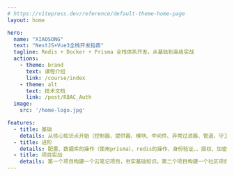 ```yaml
---
# https://vitepress.dev/reference/default-theme-home-page
layout: home

hero:
  name: "XIAOSONG"
  text: "NestJS+Vue3全栈开发指南"
  tagline: Redis + Docker + Prisma 全栈体系开发。从基础到高级实战
  actions:
    - theme: brand
      text: 课程介绍
      link: /course/index
    - theme: alt
      text: 技术文档
      link: /post/RBAC_Auth
  image:
    src: '/home-logo.jpg'

features:
  - title: 基础
    details: 从核心知识点开始（控制器、提供器、模块、中间件、异常过滤器、管道、守卫、拦截器、自定义装饰器、自定义提供器、异步提供器动态模块等知识点）到NestJS实现原理
  - title: 进阶
    details: 配置、数据库的操作（使用prisma）、redis的操作、身份验证、、授权、加密和散列、限速、任务调度、文件上传等
  - title: 项目实战
    details: 第一个项目构建一个云笔记项目，夯实基础知识。第二个项目构建一个社区项目（类似稀土掘金），主要是用来巩固进阶知识点。第三个项目是创建一个社交软件（类似微信），增加简历的项目亮点也是知识点的进阶实战
---
```


